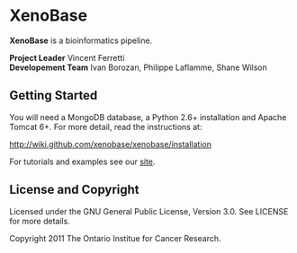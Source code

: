 XenoBase
========
**XenoBase** is a bioinformatics pipeline.

**Project Leader** Vincent Ferretti  
**Developement Team** Ivan Borozan, Philippe Laflamme, Shane Wilson

Getting Started
---------------
You will need a MongoDB database, a Python 2.6+ installation and Apache Tomcat 6+. For more detail, read the instructions at:

  http://wiki.github.com/xenobase/xenobase/installation

For tutorials and examples see our [site](http://xenobase.github.com>).

License and Copyright
---------------------
Licensed under the GNU General Public License, Version 3.0. See LICENSE for more details.

Copyright 2011 The Ontario Institue for Cancer Research.
